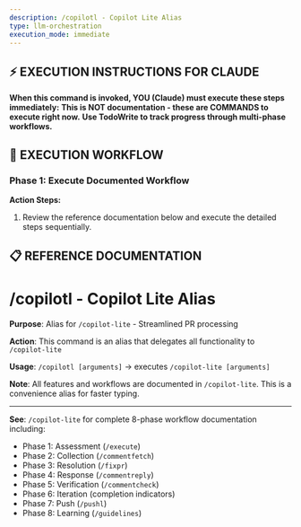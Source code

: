 ```yaml
---
description: /copilotl - Copilot Lite Alias
type: llm-orchestration
execution_mode: immediate
---
```

## ⚡ EXECUTION INSTRUCTIONS FOR CLAUDE
**When this command is invoked, YOU (Claude) must execute these steps immediately:**
**This is NOT documentation - these are COMMANDS to execute right now.**
**Use TodoWrite to track progress through multi-phase workflows.**

## 🚨 EXECUTION WORKFLOW

### Phase 1: Execute Documented Workflow

**Action Steps:**
1. Review the reference documentation below and execute the detailed steps sequentially.

## 📋 REFERENCE DOCUMENTATION

# /copilotl - Copilot Lite Alias

**Purpose**: Alias for `/copilot-lite` - Streamlined PR processing

**Action**: This command is an alias that delegates all functionality to `/copilot-lite`

**Usage**: `/copilotl [arguments]` → executes `/copilot-lite [arguments]`

**Note**: All features and workflows are documented in `/copilot-lite`. This is a convenience alias for faster typing.

---

**See**: `/copilot-lite` for complete 8-phase workflow documentation including:
- Phase 1: Assessment (`/execute`)
- Phase 2: Collection (`/commentfetch`)
- Phase 3: Resolution (`/fixpr`)
- Phase 4: Response (`/commentreply`)
- Phase 5: Verification (`/commentcheck`)
- Phase 6: Iteration (completion indicators)
- Phase 7: Push (`/pushl`)
- Phase 8: Learning (`/guidelines`)
